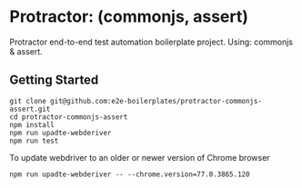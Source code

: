 # Protractor: (commonjs, assert)
Protractor end-to-end test automation boilerplate project. Using: commonjs & assert.
    
## Getting Started

    git clone git@github.com:e2e-boilerplates/protractor-commonjs-assert.git
    cd protractor-commonjs-assert
    npm install
    npm run upadte-webderiver
    npm run test
    
To update webdriver to an older or newer version of Chrome browser
    
    npm run upadte-webderiver -- --chrome.version=77.0.3865.120

